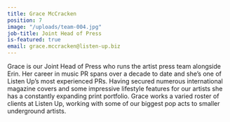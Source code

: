 ```yaml
---
title: Grace McCracken
position: 7
image: "/uploads/team-004.jpg"
job-title: Joint Head of Press
is-featured: true
email: grace.mccracken@listen-up.biz
---
```


Grace is our Joint Head of Press who runs the artist press team alongside Erin. Her career in music PR spans over a decade to date and she’s one of Listen Up’s most experienced PRs. Having secured numerous international magazine covers and some impressive lifestyle features for our artists she has a constantly expanding print portfolio. Grace works a varied roster of clients at Listen Up, working with some of our biggest pop acts to smaller underground artists.